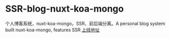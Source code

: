 # SSR-blog-nuxt-koa-mongo
个人博客系统，nuxt-koa-mongo，SSR、前后端分离。A personal blog system built nuxt-koa-mongo, features SSR
[上线地址](https://kuhe.io)
